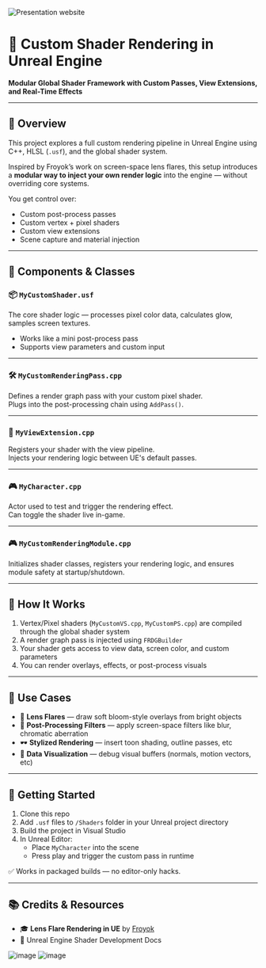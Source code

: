![Presentation website](https://github.com/user-attachments/assets/d3669a3c-3c49-465f-abcb-fcd563b0f172)

# 🔆 Custom Shader Rendering in Unreal Engine
**Modular Global Shader Framework with Custom Passes, View Extensions, and Real-Time Effects**

---

## 🎯 Overview

This project explores a full custom rendering pipeline in Unreal Engine using C++, HLSL (`.usf`), and the global shader system.

Inspired by Froyok’s work on screen-space lens flares, this setup introduces a **modular way to inject your own render logic** into the engine — without overriding core systems.

You get control over:
- Custom post-process passes
- Custom vertex + pixel shaders
- Custom view extensions
- Scene capture and material injection

---

## 🧱 Components & Classes

### 📦 `MyCustomShader.usf`
The core shader logic — processes pixel color data, calculates glow, samples screen textures.

- Works like a mini post-process pass
- Supports view parameters and custom input

---

### 🛠 `MyCustomRenderingPass.cpp`
Defines a render graph pass with your custom pixel shader.  
Plugs into the post-processing chain using `AddPass()`.

---

### 🧠 `MyViewExtension.cpp`
Registers your shader with the view pipeline.  
Injects your rendering logic between UE's default passes.

---

### 🎮 `MyCharacter.cpp`
Actor used to test and trigger the rendering effect.  
Can toggle the shader live in-game.

---

### 🎮 `MyCustomRenderingModule.cpp`
Initializes shader classes, registers your rendering logic, and ensures module safety at startup/shutdown.

---

## 🔧 How It Works

1. Vertex/Pixel shaders (`MyCustomVS.cpp`, `MyCustomPS.cpp`) are compiled through the global shader system
2. A render graph pass is injected using `FRDGBuilder`
3. Your shader gets access to view data, screen color, and custom parameters
4. You can render overlays, effects, or post-process visuals

---

## 🧪 Use Cases

- 🔦 **Lens Flares** — draw soft bloom-style overlays from bright objects  
- 🧼 **Post-Processing Filters** — apply screen-space filters like blur, chromatic aberration  
- 🕶 **Stylized Rendering** — insert toon shading, outline passes, etc  
- 🧬 **Data Visualization** — debug visual buffers (normals, motion vectors, etc)

---

## 🚀 Getting Started

1. Clone this repo
2. Add `.usf` files to `/Shaders` folder in your Unreal project directory
3. Build the project in Visual Studio
4. In Unreal Editor:
   - Place `MyCharacter` into the scene
   - Press play and trigger the custom pass in runtime

✅ Works in packaged builds — no editor-only hacks.

---

## 📚 Credits & Resources

- 🎓 **Lens Flare Rendering in UE** by [Froyok](https://www.froyok.fr/blog/2021-09-ue4-custom-lens-flare/)
- 📘 Unreal Engine Shader Development Docs

![image](https://github.com/user-attachments/assets/54e59fbc-bce7-4369-8be7-58d9161348c3)
![image](https://github.com/user-attachments/assets/9b254bff-2229-4ec2-b425-2e2f5158a890)
